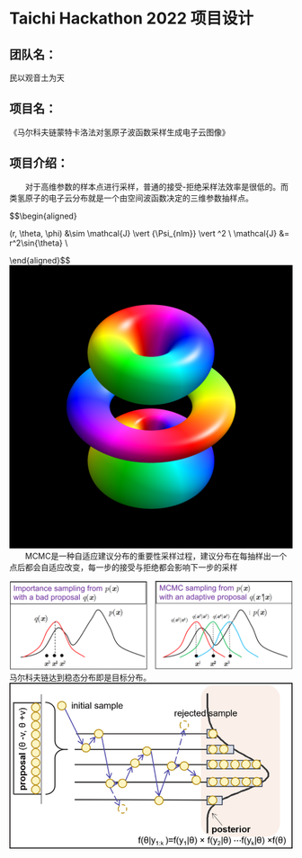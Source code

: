 # Taichi Hackathon 2022 项目设计

## 团队名：
民以观音土为天
## 项目名：
《马尔科夫链蒙特卡洛法对氢原子波函数采样生成电子云图像》
## 项目介绍：
&emsp;&emsp;对于高维参数的样本点进行采样，普通的接受-拒绝采样法效率是很低的。而类氢原子的电子云分布就是一个由空间波函数决定的三维参数抽样点。  

$$\begin{aligned} 

(r, \theta, \phi) &\sim \mathcal{J} \vert {\Psi_{nlm}} \vert ^2 \\
\mathcal{J} &= r^2\sin{\theta} \\

\end{aligned}$$
![Wave function 3D illustration](/pic/eigenstate_4_3_1.png)
&emsp;&emsp;MCMC是一种自适应建议分布的重要性采样过程，建议分布在每抽样出一个点后都会自适应改变，每一步的接受与拒绝都会影响下一步的采样  

![MCMC and Adaptive Proposals](/pic/ImportanceAndMCMC.png)
马尔科夫链达到稳态分布即是目标分布。
![Markov chain Monte Carlo sampling using random walk](/pic/MarkovChainAndRandomWalk.png)